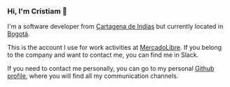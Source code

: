 ### Hi, I'm Cristiam 👋


I'm a software developer from [Cartagena de Indias](https://en.wikipedia.org/wiki/Cartagena,_Colombia) but currently located in [Bogotá](https://en.wikipedia.org/wiki/Bogot%C3%A1).

This is the account I use for work activities at [MercadoLibre](https://www.mercadolibre.com/). If you belong to the company and want to contact me, you can find me in Slack.

If you need to contact me personally, you can go to my personal [Github profile](https://github.com/cristiammercado), where you will find all my communication channels.
